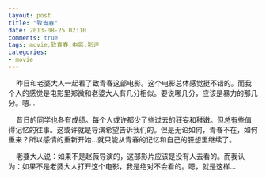 ```yaml
---
layout: post
title: "致青春"
date: 2013-08-25 02:10
comments: true
tags: movie,致青春,电影,影评 
categories:
- movie
---
```


 &nbsp;&nbsp;&nbsp;&nbsp;昨日和老婆大人一起看了致青春这部电影。这个电影总体感觉挺不错的。而我个人的感觉是电影里郑微和老婆大人有几分相似。要说哪几分，应该是暴力的那几分。嗯...  

 &nbsp;&nbsp;&nbsp;&nbsp;昔日的同学也各有成绩。每个人或许都少了些过去的狂妄和稚嫩。但总有些值得记忆的往事。这或许就是导演希望告诉我们的。但是无论如何，青春不在，如何重来？所以感情的重新开始...就只能从青春的记忆和自己的臆想里继续了。   
 
 &nbsp;&nbsp;&nbsp;&nbsp;老婆大人说：如果不是赵薇导演的，这部影片应该是没有人去看的。而我认为：如果不是老婆大人打开这个电影，我是绝对不会看的。嗯，就是这样...
